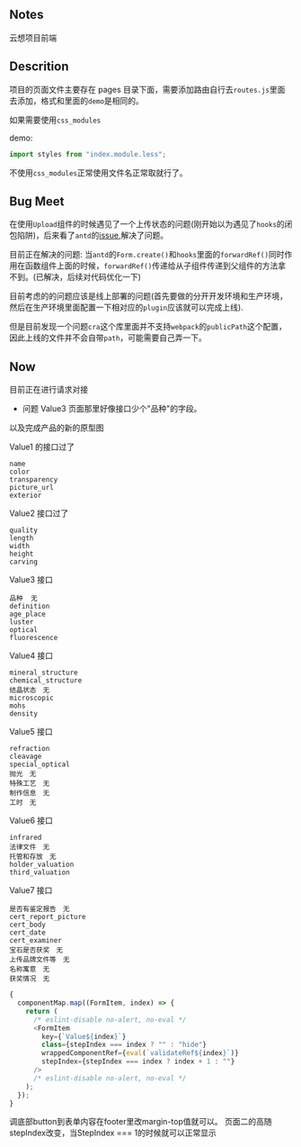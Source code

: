 ## Notes

云想项目前端

## Descrition

项目的页面文件主要存在 pages 目录下面，需要添加路由自行去`routes.js`里面去添加，格式和里面的`demo`是相同的。

如果需要使用`css_modules`

demo:

```js
import styles from "index.module.less";
```

不使用`css_modules`正常使用文件名正常取就行了。

## Bug Meet

在使用`Upload`组件的时候遇见了一个上传状态的问题(刚开始以为遇见了`hooks`的闭包陷阱)，后来看了`antd`的[issue](https://github.com/ant-design/ant-design/issues/2423),解决了问题。

目前正在解决的问题:
当`antd`的`Form.create()`和`hooks`里面的`forwardRef()`同时作用在函数组件上面的时候，`forwardRef()`传递给从子组件传递到父组件的方法拿不到。(已解决，后续对代码优化一下)

目前考虑的的问题应该是线上部署的问题(首先要做的分开开发环境和生产环境，然后在生产环境里面配置一下相对应的`plugin`应该就可以完成上线).

但是目前发现一个问题`cra`这个库里面并不支持`webpack`的`publicPath`这个配置，因此上线的文件并不会自带`path`，可能需要自己弄一下。

## Now

目前正在进行请求对接

- 问题
  Value3 页面那里好像接口少个"品种"的字段。

以及完成产品的新的原型图

Value1 的接口过了

```
name
color
transparency
picture_url
exterior
```

Value2 接口过了

```
quality
length
width
height
carving
```

Value3 接口

```
品种  无
definition
age_place
luster
optical
fluorescence
```

Value4 接口

```
mineral_structure
chemical_structure
结晶状态　无
microscopic
mohs
density
```

Value5 接口

```
refraction
cleavage
special_optical
抛光　无
特殊工艺　无
制作信息　无
工时　无
```

Value6 接口

```
infrared
法律文件　无
托管和存放　无
holder_valuation
third_valuation
```

Value7 接口

```
是否有鉴定报告　无
cert_report_picture
cert_body
cert_date
cert_examiner
宝石是否获奖　无
上传品牌文件等　无
名称寓意　无
获奖情况　无
```

```js
{
  componentMap.map((FormItem, index) => {
    return (
      /* eslint-disable no-alert, no-eval */
      <FormItem
        key={`Value${index}`}
        class={stepIndex === index ? "" : "hide"}
        wrappedComponentRef={eval(`validateRef${index}`)}
        stepIndex={stepIndex === index ? index + 1 : ""}
      />
      /* eslint-disable no-alert, no-eval */
    );
  });
}
```

调底部button到表单内容在footer里改margin-top值就可以。
页面二的高随stepIndex改变，当StepIndex === 1的时候就可以正常显示
